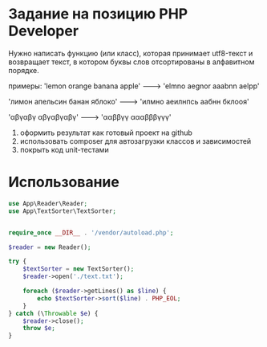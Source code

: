 # Задание на позицию PHP Developer
Нужно написать функцию (или класс), которая принимает utf8-текст и возвращает текст, в котором буквы слов отсортированы в алфавитном порядке.

примеры: 
'lemon orange banana apple' ---> 'elmno aegnor aaabnn aelpp' 

'лимон апельсин банан яблоко' ---> 'илмно аеилнпсь аабнн бклооя' 

'αβγαβγ αβγαβγαβγ' ---> 'ααββγγ αααβββγγγ'


1. оформить результат как готовый проект на github 
2. использовать composer для автозагрузки классов и зависимостей 
3. покрыть код unit-тестами

# Использование
```php
use App\Reader\Reader;
use App\TextSorter\TextSorter;


require_once __DIR__ . '/vendor/autoload.php';

$reader = new Reader();

try {
    $textSorter = new TextSorter();
    $reader->open('./text.txt');

    foreach ($reader->getLines() as $line) {
        echo $textSorter->sort($line) . PHP_EOL;
    }
} catch (\Throwable $e) {
    $reader->close();
    throw $e;
}

```